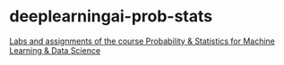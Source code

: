 # deeplearningai-prob-stats

[Labs and assignments of the course Probability &amp; Statistics for Machine Learning &amp; Data Science](https://www.coursera.org/learn/machine-learning-probability-and-statistics/)
